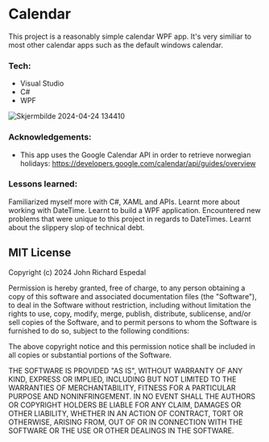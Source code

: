# Calendar

This project is a reasonably simple calendar WPF app.
It's very similiar to most other calendar apps such as the default windows calendar.

### Tech:
- Visual Studio
- C#
- WPF
  
![Skjermbilde 2024-04-24 134410](https://github.com/Johnricharde/Calendar/assets/117681128/ef31fb68-782a-49b3-87ff-6fbc653c7d3f)

### Acknowledgements:
- This app uses the Google Calendar API in order to retrieve norwegian holidays: https://developers.google.com/calendar/api/guides/overview
  
### Lessons learned:
Familiarized myself more with C#, XAML and APIs.
Learnt more about working with DateTime.
Learnt to build a WPF application.
Encountered new problems that were unique to this project in regards to DateTimes.
Learnt about the slippery slop of technical debt.


## MIT License

Copyright (c) 2024 John Richard Espedal

Permission is hereby granted, free of charge, to any person obtaining a copy
of this software and associated documentation files (the "Software"), to deal
in the Software without restriction, including without limitation the rights
to use, copy, modify, merge, publish, distribute, sublicense, and/or sell
copies of the Software, and to permit persons to whom the Software is
furnished to do so, subject to the following conditions:

The above copyright notice and this permission notice shall be included in all
copies or substantial portions of the Software.

THE SOFTWARE IS PROVIDED "AS IS", WITHOUT WARRANTY OF ANY KIND, EXPRESS OR
IMPLIED, INCLUDING BUT NOT LIMITED TO THE WARRANTIES OF MERCHANTABILITY,
FITNESS FOR A PARTICULAR PURPOSE AND NONINFRINGEMENT. IN NO EVENT SHALL THE
AUTHORS OR COPYRIGHT HOLDERS BE LIABLE FOR ANY CLAIM, DAMAGES OR OTHER
LIABILITY, WHETHER IN AN ACTION OF CONTRACT, TORT OR OTHERWISE, ARISING FROM,
OUT OF OR IN CONNECTION WITH THE SOFTWARE OR THE USE OR OTHER DEALINGS IN THE
SOFTWARE.
